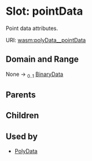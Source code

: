 
# Slot: pointData


Point data attributes.

URI: [wasm:polyData__pointData](https://w3id.org/itk/wasmpolyData__pointData)


## Domain and Range

None &#8594;  <sub>0..1</sub> [BinaryData](BinaryData.md)

## Parents


## Children


## Used by

 * [PolyData](PolyData.md)
